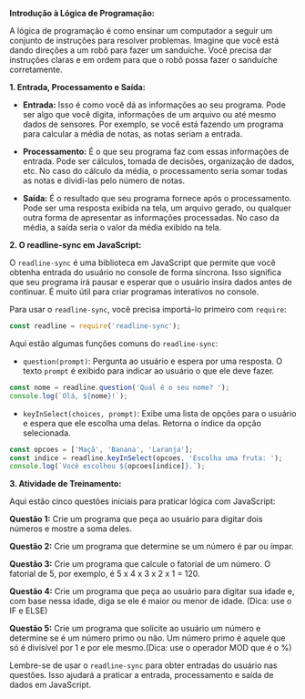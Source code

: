 **Introdução à Lógica de Programação:**

A lógica de programação é como ensinar um computador a seguir um conjunto de instruções para resolver problemas. Imagine que você está dando direções a um robô para fazer um sanduíche. Você precisa dar instruções claras e em ordem para que o robô possa fazer o sanduíche corretamente.

**1. Entrada, Processamento e Saída:**

- **Entrada:** Isso é como você dá as informações ao seu programa. Pode ser algo que você digita, informações de um arquivo ou até mesmo dados de sensores. Por exemplo, se você está fazendo um programa para calcular a média de notas, as notas seriam a entrada.

- **Processamento:** É o que seu programa faz com essas informações de entrada. Pode ser cálculos, tomada de decisões, organização de dados, etc. No caso do cálculo da média, o processamento seria somar todas as notas e dividi-las pelo número de notas.

- **Saída:** É o resultado que seu programa fornece após o processamento. Pode ser uma resposta exibida na tela, um arquivo gerado, ou qualquer outra forma de apresentar as informações processadas. No caso da média, a saída seria o valor da média exibido na tela.

**2. O readline-sync em JavaScript:**

O `readline-sync` é uma biblioteca em JavaScript que permite que você obtenha entrada do usuário no console de forma síncrona. Isso significa que seu programa irá pausar e esperar que o usuário insira dados antes de continuar. É muito útil para criar programas interativos no console.

Para usar o `readline-sync`, você precisa importá-lo primeiro com `require`:

```javascript
const readline = require('readline-sync');
```

Aqui estão algumas funções comuns do `readline-sync`:

- `question(prompt)`: Pergunta ao usuário e espera por uma resposta. O texto `prompt` é exibido para indicar ao usuário o que ele deve fazer.

```javascript
const nome = readline.question('Qual é o seu nome? ');
console.log(`Olá, ${nome}!`);
```

- `keyInSelect(choices, prompt)`: Exibe uma lista de opções para o usuário e espera que ele escolha uma delas. Retorna o índice da opção selecionada.

```javascript
const opcoes = ['Maçã', 'Banana', 'Laranja'];
const indice = readline.keyInSelect(opcoes, 'Escolha uma fruta: ');
console.log(`Você escolheu ${opcoes[indice]}.`);
```

**3. Atividade de Treinamento:**

Aqui estão cinco questões iniciais para praticar lógica com JavaScript:

**Questão 1:** Crie um programa que peça ao usuário para digitar dois números e mostre a soma deles.

**Questão 2:** Crie um programa que determine se um número é par ou ímpar.

**Questão 3:** Crie um programa que calcule o fatorial de um número. O fatorial de 5, por exemplo, é 5 x 4 x 3 x 2 x 1 = 120.

**Questão 4:** Crie um programa que peça ao usuário para digitar sua idade e, com base nessa idade, diga se ele é maior ou menor de idade. (Dica: use o IF e ELSE)

**Questão 5:** Crie um programa que solicite ao usuário um número e determine se é um número primo ou não. Um número primo é aquele que só é divisível por 1 e por ele mesmo.(Dica: use o operador MOD que é o %)

Lembre-se de usar o `readline-sync` para obter entradas do usuário nas questões. Isso ajudará a praticar a entrada, processamento e saída de dados em JavaScript.
